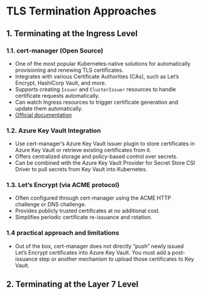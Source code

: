 # TLS Termination Approaches

## 1. Terminating at the Ingress Level

### 1.1. cert-manager (Open Source)
- One of the most popular Kubernetes-native solutions for automatically provisioning and renewing TLS certificates.
- Integrates with various Certificate Authorities (CAs), such as Let’s Encrypt, HashiCorp Vault, and more.
- Supports creating `Issuer` and `ClusterIssuer` resources to handle certificate requests automatically.
- Can watch Ingress resources to trigger certificate generation and update them automatically.
- [Official documentation](https://cert-manager.io/docs/tutorials/getting-started-aks-letsencrypt/)

### 1.2. Azure Key Vault Integration
- Use cert-manager’s Azure Key Vault issuer plugin to store certificates in Azure Key Vault or retrieve existing certificates from it.
- Offers centralized storage and policy-based control over secrets.
- Can be combined with the Azure Key Vault Provider for Secret Store CSI Driver to pull secrets from Key Vault into Kubernetes.

### 1.3. Let’s Encrypt (via ACME protocol)
- Often configured through cert-manager using the ACME HTTP challenge or DNS challenge.
- Provides publicly trusted certificates at no additional cost.
- Simplifies periodic certificate re-issuance and rotation.

### 1.4 practical approach and limitations
-  Out of the box, cert-manager does not directly “push” newly issued Let’s Encrypt certificates into Azure Key Vault. You must add a post-issuance step or another mechanism to upload those certificates to Key Vault.

## 2. Terminating at the Layer 7 Level

<!-- Add details here as needed -->
